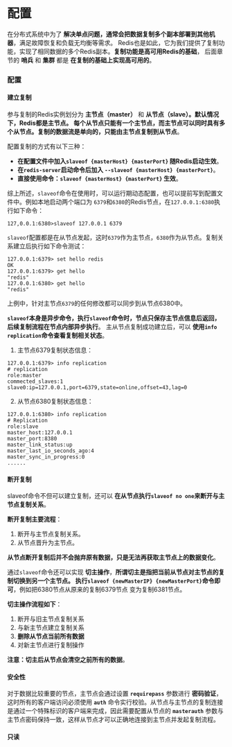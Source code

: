 配置
===============================================================
在分布式系统中为了 **解决单点问题，通常会把数据复制多个副本部署到其他机器**，满足故障恢复和负载无均衡等需求。
Redis也是如此，它为我们提供了复制功能，实现了相同数据的多个Redis副本。**复制功能是高可用Redis的基础**，
后面章节的 **哨兵** 和 **集群** 都是 **在复制的基础上实现高可用的**。

### 配置

#### 建立复制
参与复制的Redis实例划分为 **主节点（master）** 和 **从节点（slave）。默认情况下，Redis都是主节点。
每个从节点只能有一个主节点，而主节点可以同时具有多个从节点。复制的数据流是单向的，只能由主节点复制到从节点**。

配置复制的方式有以下三种：
+ **在配置文件中加入`slaveof {masterHost} {masterPort}` 随Redis启动生效**。
+ **在`redis-server`启动命令后加入 `--slaveof {masterHost} {masterPort}`**。
+ **直接使用命令：`slaveof {masterHost} {masterPort}` 生效**。

综上所述，`slaveof`命令在使用时，可以运行期动态配置，也可以提前写到配置文件中。例如本地启动两个端口为
`6379`和`6380`的Redis节点，在`127.0.0.1:6380`执行如下命令：
```shell
127,0.0.1:6380>slaveof 127.0.0.1 6379
```
`slaveof`配置都是在从节点发起，这时`6379`作为主节点，`6380`作为从节点。复制关系建立后执行如下命令测试：
```shell
127.0.0.1:6379> set hello redis
OK
127.0.0.1:6379> get hello
"redis"
127.0.0.1:6380> get hello
"redis"
```
上例中，针对主节点`6379`的任何修改都可以同步到从节点6380中。

**`slaveof`本身是异步命令，执行`slaveof`命令时，节点只保存主节点信息后返回，后续复制流程在节点内部异步执行**。
主从节点复制成功建立后，可以 **使用`info replication`命令查看复制相关状态**。

1. 主节点6379复制状态信息：
```shell
127.0.0.1:6379> info replication
# replication
role:master
commected_slaves:1
slave0:ip=127.0.0.1,port=6379,state=online,offset=43,lag=0
```

2. 从节点6380复制状态信息：
```shell
127.0.0.1:6380> info replication
# Replication
role:slave
master_host:127.0.0.1
master_port:8380
master_link_status:up
master_last_io_seconds_ago:4
master_sync_in_progress:0
......
```

#### 断开复制
slaveof命令不但可以建立复制，还可以 **在从节点执行`slaveof no one`来断开与主节点复制关系**。

**断开复制主要流程**：
1. 断开与主节点复制关系。
2. 从节点晋升为主节点。

**从节点断开复制后并不会抛弃原有数据，只是无法再获取主节点上的数据变化**。

通过`slaveof`命令还可以实现 **切主操作**，**所谓切主是指把当前从节点对主节点的复制切换到另一个主节点。
执行`slaveof {newMasterIP} {newMasterPort}`命令即可**，例如把6380节点从原来的复制6379节点
变为复制6381节点。

**切主操作流程如下**：
1. 断开与旧主节点复制关系
2. 与新主节点建立复制关系
3. **删除从节点当前所有数据**
4. 对新主节点进行复制操作

**注意：切主后从节点会清空之前所有的数据**。

#### 安全性
对于数据比较重要的节点，主节点会通过设置 **`requirepass`** 参数进行 **密码验证**，这时所有的客户端访问必须使用
**`auth`** 命令实行校验。从节点与主节点的复制连接是通过一个特殊标识的客户端来完成，因此需要配置从节点的 **`masterauth`**
参数与主节点密码保持一致，这样从节点才可以正确地连接到主节点并发起复制流程。

#### 只读
